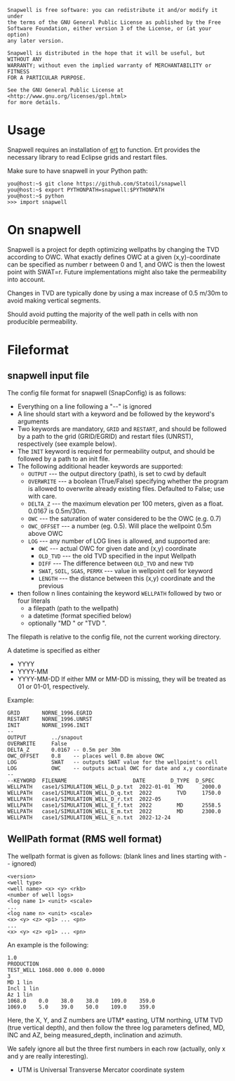     Snapwell is free software: you can redistribute it and/or modify it under
    the terms of the GNU General Public License as published by the Free
    Software Foundation, either version 3 of the License, or (at your option)
    any later version.

    Snapwell is distributed in the hope that it will be useful, but WITHOUT ANY
    WARRANTY; without even the implied warranty of MERCHANTABILITY or FITNESS
    FOR A PARTICULAR PURPOSE.

    See the GNU General Public License at <http://www.gnu.org/licenses/gpl.html>
    for more details.

# Usage

Snapwell requires an installation of [ert](https://github.com/Ensembles/ert) to
function.  Ert provides the necessary library to read Eclipse grids and restart
files.

Make sure to have snapwell in your Python path:

    you@host:~$ git clone https://github.com/Statoil/snapwell
    you@host:~$ export PYTHONPATH=snapwell:$PYTHONPATH
    you@host:~$ python
    >>> import snapwell

# On snapwell

Snapwell is a project for depth optimizing wellpaths by changing the TVD
according to OWC.  What exactly defines OWC at a given (x,y)-coordinate can be
specified as number r between 0 and 1, and OWC is then the lowest point with
SWAT=r.  Future implementations might also take the permeability into account.

Changes in TVD are typically done by using a max increase of 0.5 m/30m to avoid
making vertical segments.

Should avoid putting the majority of the well path in cells with non producible
permeability.


# Fileformat
## snapwell input file

The config file format for snapwell (SnapConfig) is as follows:
* Everything on a line following a "--" is ignored
* A line should start with a keyword and be followed by the keyword's arguments
* Two keywords are mandatory, `GRID` and `RESTART`, and should be followed by a
  path to the grid (GRID/EGRID) and restart files (UNRST), respectively (see
  example below).
* The `INIT` keyword is required for permeability output, and should be followed
  by a path to an init file.
* The following additional header keywords are supported:
    * `OUTPUT` --- the output directory (path), is set to cwd by default
    * `OVERWRITE` --- a boolean (True/False) specifying whether the program is
      allowed to overwrite already existing files.  Defaulted to False; use with
      care.
    * `DELTA_Z` --- the maximum elevation per 100 meters, given as a float.
      0.0167 is 0.5m/30m.
    * `OWC` --- the saturation of water considered to be the OWC (e.g. 0.7)
    * `OWC_OFFSET` --- a number (eg. 0.5).  Will place the wellpoint 0.5m above
      OWC
    * `LOG` --- any number of LOG lines is allowed, and supported are:
       * `OWC` --- actual OWC for given date and (x,y) coordinate
       * `OLD_TVD` --- the old TVD specified in the input Wellpath
       * `DIFF` --- The difference between `OLD_TVD` and new `TVD`
       * `SWAT`, `SOIL`, `SGAS`, `PERMX` --- value in wellpoint cell for keyword
       * `LENGTH` --- the distance between this (x,y) coordinate and the previous
* then follow n lines containing the keyword `WELLPATH` followed by two or four
  literals
    * a filepath (path to the wellpath)
    * a datetime (format specified below)
    * optionally "MD <float>" or "TVD <float>".

The filepath is relative to the config file, not the current working directory.

A datetime is specified as either
* YYYY
* YYYY-MM
* YYYY-MM-DD
If either MM or MM-DD is missing, they will be treated as 01 or 01-01, respectively.

Example:

    GRID       NORNE_1996.EGRID
    RESTART    NORNE_1996.UNRST
    INIT       NORNE_1996.INIT
    --
    OUTPUT        ../snapout
    OVERWRITE     False
    DELTA_Z       0.0167 -- 0.5m per 30m
    OWC_OFFSET    0.8    -- places well 0.8m above OWC
    LOG           SWAT   -- outputs SWAT value for the wellpoint's cell
    LOG           OWC    -- outputs actual OWC for date and x,y coordinate
    --
    --KEYWORD  FILENAME                     DATE        D_TYPE  D_SPEC
    WELLPATH   case1/SIMULATION_WELL_D_p.txt  2022-01-01  MD      2000.0
    WELLPATH   case1/SIMULATION_WELL_D_q.txt  2022        TVD     1750.0
    WELLPATH   case1/SIMULATION_WELL_D_r.txt  2022-05
    WELLPATH   case1/SIMULATION_WELL_E_f.txt  2022        MD      2558.5
    WELLPATH   case1/SIMULATION_WELL_E_m.txt  2022        MD      2300.0
    WELLPATH   case1/SIMULATION_WELL_E_n.txt  2022-12-24






## WellPath format (RMS well format)

The wellpath format is given as follows: (blank lines and lines starting with -- ignored)

    <version>
    <well type>
    <well name> <x> <y> <rkb>
    <number of well logs>
    <log name 1> <unit> <scale>
    ...
    <log name n> <unit> <scale>
    <x> <y> <z> <p1> ... <pn>
    ...
    <x> <y> <z> <p1> ... <pn>

An example is the following:

    1.0
    PRODUCTION
    TEST_WELL 1068.000 0.000 0.0000
    3
    MD 1 lin
    Incl 1 lin
    Az 1 lin
    1068.0    0.0    38.0    38.0    109.0    359.0
    1069.0    5.0    39.0    50.0    109.0    359.0

Here, the X, Y, and Z numbers are UTM* easting, UTM northing, UTM TVD (true
vertical depth), and then follow the three log parameters defined, MD, INC and
AZ, being measured_depth, inclination and azimuth.

We safely ignore all but the three first numbers in each row (actually, only x
and y are really interesting).

* UTM is Universal Transverse Mercator coordinate system
